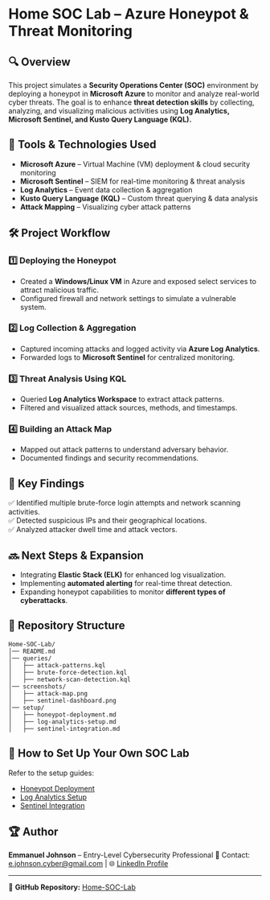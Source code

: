 # Home SOC Lab – Azure Honeypot & Threat Monitoring

## 🔍 Overview
This project simulates a **Security Operations Center (SOC)** environment by deploying a honeypot in **Microsoft Azure** to monitor and analyze real-world cyber threats. The goal is to enhance **threat detection skills** by collecting, analyzing, and visualizing malicious activities using **Log Analytics, Microsoft Sentinel, and Kusto Query Language (KQL).**

## 🔧 Tools & Technologies Used
- **Microsoft Azure** – Virtual Machine (VM) deployment & cloud security monitoring
- **Microsoft Sentinel** – SIEM for real-time monitoring & threat analysis
- **Log Analytics** – Event data collection & aggregation
- **Kusto Query Language (KQL)** – Custom threat querying & data analysis
- **Attack Mapping** – Visualizing cyber attack patterns

## 🛠 Project Workflow
### 1️⃣ Deploying the Honeypot
- Created a **Windows/Linux VM** in Azure and exposed select services to attract malicious traffic.
- Configured firewall and network settings to simulate a vulnerable system.

### 2️⃣ Log Collection & Aggregation
- Captured incoming attacks and logged activity via **Azure Log Analytics**.
- Forwarded logs to **Microsoft Sentinel** for centralized monitoring.

### 3️⃣ Threat Analysis Using KQL
- Queried **Log Analytics Workspace** to extract attack patterns.
- Filtered and visualized attack sources, methods, and timestamps.

### 4️⃣ Building an Attack Map
- Mapped out attack patterns to understand adversary behavior.
- Documented findings and security recommendations.

## 📌 Key Findings
✅ Identified multiple brute-force login attempts and network scanning activities.  
✅ Detected suspicious IPs and their geographical locations.  
✅ Analyzed attacker dwell time and attack vectors.

## 🔜 Next Steps & Expansion
- Integrating **Elastic Stack (ELK)** for enhanced log visualization.  
- Implementing **automated alerting** for real-time threat detection.  
- Expanding honeypot capabilities to monitor **different types of cyberattacks**.

## 📂 Repository Structure
```
Home-SOC-Lab/
│── README.md
│── queries/
│   ├── attack-patterns.kql
│   ├── brute-force-detection.kql
│   ├── network-scan-detection.kql
│── screenshots/
│   ├── attack-map.png
│   ├── sentinel-dashboard.png
│── setup/
│   ├── honeypot-deployment.md
│   ├── log-analytics-setup.md
│   ├── sentinel-integration.md
```

## 📜 How to Set Up Your Own SOC Lab
Refer to the setup guides:
- [Honeypot Deployment](setup/honeypot-deployment.md)
- [Log Analytics Setup](setup/log-analytics-setup.md)
- [Sentinel Integration](setup/sentinel-integration.md)

## 🏆 Author
**Emmanuel Johnson** – Entry-Level Cybersecurity Professional
📧 Contact: e.johnson.cyber@gmail.com | 🌐 [LinkedIn Profile](https://www.linkedin.com/in/manny-johnson)

---

🔗 **GitHub Repository:** [Home-SOC-Lab](https://github.com/EJCyber/Home-SOC-Lab)
